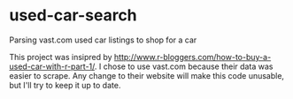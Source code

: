 # used-car-search
Parsing vast.com used car listings to shop for a car

This project was insipred by http://www.r-bloggers.com/how-to-buy-a-used-car-with-r-part-1/. I chose to use vast.com because their data was easier to scrape. Any change to their website will make this code unusable, but I'll try to keep it up to date.


